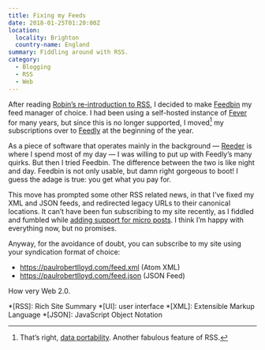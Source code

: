 ```yaml
---
title: Fixing my Feeds
date: 2018-01-25T01:20:00Z
location:
  locality: Brighton
  country-name: England
summary: Fiddling around with RSS.
category:
  - Blogging
  - RSS
  - Web
---
```

After reading [Robin’s re-introduction to RSS](https://robinrendle.com/notes/how-to-read-the-internet/), I decided to make [Feedbin](https://feedbin.com/) my feed manager of choice. I had been using a self-hosted instance of [Fever](https://feedafever.com) for many years, but since this is no longer supported, I moved[^1] my subscriptions over to [Feedly](https://feedly.com) at the beginning of the year.

As a piece of software that operates mainly in the background — [Reeder](http://reederapp.com) is where I spend most of my day — I was willing to put up with Feedly’s many quirks. But then I tried Feedbin. The difference between the two is like night and day. Feedbin is not only usable, but damn right gorgeous to boot! I guess the adage is true: you get what you pay for.

This move has prompted some other RSS related news, in that I’ve fixed my XML and JSON feeds, and redirected legacy URLs to their canonical locations. It can’t have been fun subscribing to my site recently, as I fiddled and fumbled while [adding support for micro posts](/2018/01/microblogging). I think I’m happy with everything now, but no promises.

Anyway, for the avoidance of doubt, you can subscribe to my site using your syndication format of choice:

* <https://paulrobertlloyd.com/feed.xml> (Atom XML)
* <https://paulrobertlloyd.com/feed.json> (JSON Feed)

How very Web 2.0.

[^1]: That’s right, [data portability](https://en.wikipedia.org/wiki/OPML). Another fabulous feature of RSS.

*[RSS]: Rich Site Summary
*[UI]: user interface
*[XML]: Extensible Markup Language
*[JSON]: JavaScript Object Notation
